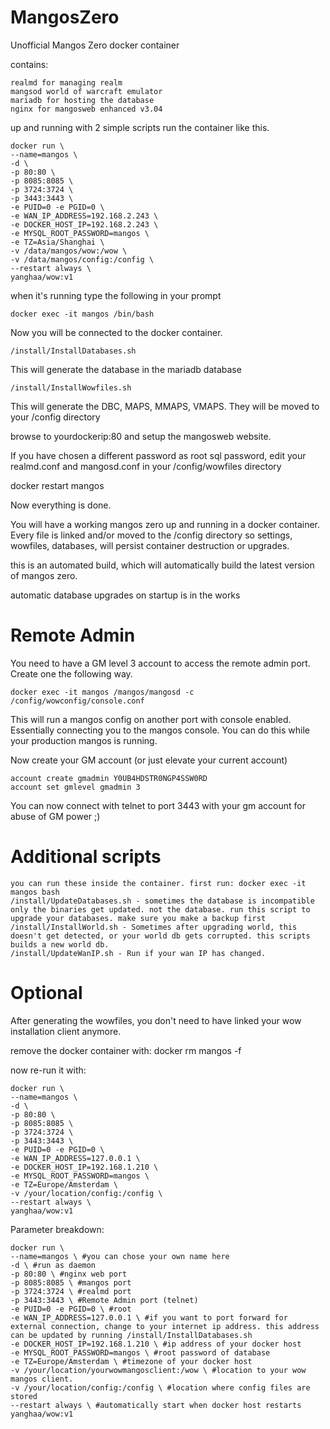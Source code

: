 # MangosZero

Unofficial Mangos Zero docker container

contains:
```
realmd for managing realm
mangsod world of warcraft emulator
mariadb for hosting the database
nginx for mangosweb enhanced v3.04
```

up and running with 2 simple scripts
run the container like this.

```
docker run \
--name=mangos \
-d \
-p 80:80 \
-p 8085:8085 \
-p 3724:3724 \
-p 3443:3443 \
-e PUID=0 -e PGID=0 \
-e WAN_IP_ADDRESS=192.168.2.243 \
-e DOCKER_HOST_IP=192.168.2.243 \
-e MYSQL_ROOT_PASSWORD=mangos \
-e TZ=Asia/Shanghai \
-v /data/mangos/wow:/wow \
-v /data/mangos/config:/config \
--restart always \
yanghaa/wow:v1
```
when it's running type the following in your prompt
```
docker exec -it mangos /bin/bash
```
Now you will be connected to the docker container.
```
/install/InstallDatabases.sh
```
This will generate the database in the mariadb database

```
/install/InstallWowfiles.sh
```
This will generate the DBC, MAPS, MMAPS, VMAPS.
They will be moved to your /config directory

browse to yourdockerip:80 and setup the mangosweb website.

If you have chosen a different password as root sql password, edit your realmd.conf and mangosd.conf in your /config/wowfiles directory

docker restart mangos

Now everything is done.

You will have a working mangos zero up and running in a docker container.
Every file is linked and/or moved to the /config directory so settings, wowfiles, databases, will persist container destruction or upgrades.

this is an automated build, which will automatically build the latest version of mangos zero.

automatic database upgrades on startup is in the works

# Remote Admin
You need to have a GM level 3 account to access the remote admin port.
Create one the following way.

```
docker exec -it mangos /mangos/mangosd -c /config/wowconfig/console.conf
```

This will run a mangos config on another port with console enabled.
Essentially connecting you to the mangos console.
You can do this while your production mangos is running. 

Now create your GM account (or just elevate your current account)

```
account create gmadmin Y0UB4HDSTR0NGP4SSW0RD
account set gmlevel gmadmin 3
```

You can now connect with telnet to port 3443 with your gm account for abuse of GM power ;)

# Additional scripts

```
you can run these inside the container. first run: docker exec -it mangos bash
/install/UpdateDatabases.sh - sometimes the database is incompatible only the binaries get updated. not the database. run this script to upgrade your databases. make sure you make a backup first
/install/InstallWorld.sh - Sometimes after upgrading world, this doesn't get detected, or your world db gets corrupted. this scripts builds a new world db.
/install/UpdateWanIP.sh - Run if your wan IP has changed.
```

# Optional

After generating the wowfiles, you don't need to have linked your wow installation client anymore.

remove the docker container with:
docker rm mangos -f

now re-run it with:
```
docker run \
--name=mangos \
-d \
-p 80:80 \
-p 8085:8085 \
-p 3724:3724 \
-p 3443:3443 \
-e PUID=0 -e PGID=0 \
-e WAN_IP_ADDRESS=127.0.0.1 \
-e DOCKER_HOST_IP=192.168.1.210 \
-e MYSQL_ROOT_PASSWORD=mangos \
-e TZ=Europe/Amsterdam \
-v /your/location/config:/config \
--restart always \
yanghaa/wow:v1
```
Parameter breakdown:

```
docker run \
--name=mangos \ #you can chose your own name here
-d \ #run as daemon
-p 80:80 \ #nginx web port
-p 8085:8085 \ #mangos port
-p 3724:3724 \ #realmd port
-p 3443:3443 \ #Remote Admin port (telnet)
-e PUID=0 -e PGID=0 \ #root
-e WAN_IP_ADDRESS=127.0.0.1 \ #if you want to port forward for external connection, change to your internet ip address. this address can be updated by running /install/InstallDatabases.sh
-e DOCKER_HOST_IP=192.168.1.210 \ #ip address of your docker host
-e MYSQL_ROOT_PASSWORD=mangos \ #root password of database
-e TZ=Europe/Amsterdam \ #timezone of your docker host
-v /your/location/yourwowmangosclient:/wow \ #location to your wow mangos client.
-v /your/location/config:/config \ #location where config files are stored
--restart always \ #automatically start when docker host restarts
yanghaa/wow:v1
```